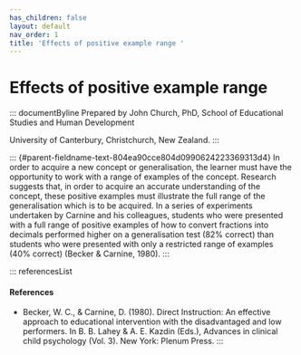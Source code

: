 ```yaml
---
has_children: false
layout: default
nav_order: 1
title: 'Effects of positive example range '
---
```

# Effects of positive example range 


::: documentByline
Prepared by John Church, PhD, School of Educational Studies and Human
Development

University of Canterbury, Christchurch, New Zealand.
:::

::: {#parent-fieldname-text-804ea90cce804d0990624223369313d4}
In order to acquire a new concept or generalisation, the learner must
have the opportunity to work with a range of examples of the concept.
Research suggests that, in order to acquire an accurate understanding of
the concept, these positive examples must illustrate the full range of
the generalisation which is to be acquired. In a series of experiments
undertaken by Carnine and his colleagues, students who were presented
with a full range of positive examples of how to convert fractions into
decimals performed higher on a generalisation test (82% correct) than
students who were presented with only a restricted range of examples
(40% correct) (Becker & Carnine, 1980).
:::

::: referencesList
#### References

-   Becker, W. C., & Carnine, D. (1980). Direct Instruction: An
    effective approach to educational intervention with the
    disadvantaged and low performers. In B. B. Lahey & A. E. Kazdin
    (Eds.), Advances in clinical child psychology (Vol. 3). New York:
    Plenum Press.
:::
